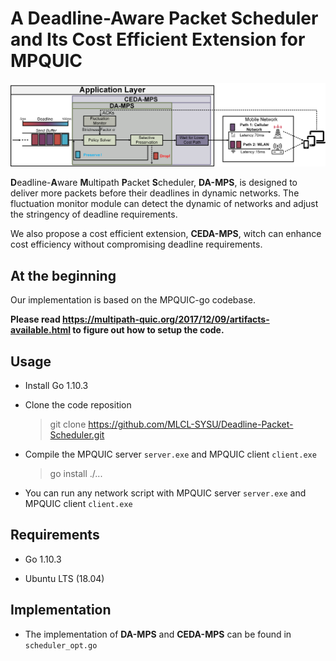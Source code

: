 # A Deadline-Aware Packet Scheduler and Its Cost Efficient Extension for MPQUIC 
<img src="docs/scheduler.png">

**D**eadline-**A**ware **M**ultipath **P**acket **S**cheduler, **DA-MPS**, is designed to deliver more packets before their deadlines in dynamic networks. The fluctuation monitor module can detect the dynamic of networks and adjust the stringency of deadline requirements. 

We  also propose a cost efficient extension, **CEDA-MPS**,  witch can enhance cost efficiency without compromising deadline requirements.

## At the beginning

Our implementation is based on the MPQUIC-go codebase. 

**Please read https://multipath-quic.org/2017/12/09/artifacts-available.html to figure out how to setup the code.**



## Usage

- Install Go 1.10.3

- Clone the code reposition

  > git clone https://github.com/MLCL-SYSU/Deadline-Packet-Scheduler.git

- Compile the MPQUIC server `server.exe` and MPQUIC client `client.exe`

  > go install ./...

- You can run any network script with MPQUIC server `server.exe` and MPQUIC client `client.exe`



## Requirements

- Go 1.10.3

- Ubuntu LTS (18.04)

## Implementation

- The implementation of **DA-MPS** and **CEDA-MPS** can be found in `scheduler_opt.go` 
